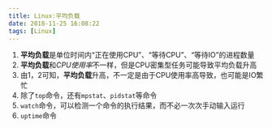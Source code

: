```yaml
---
title: Linux:平均负载
date: 2018-11-25 16:08:22
tags: [Linux]
---
```


1. **平均负载**是单位时间内“正在使用CPU”、“等待CPU”、“等待IO”的进程数量
2. **平均负载**和*CPU使用率*不一样，但是CPU密集型任务可能导致平均负载升高
3. 由1，2可知，**平均负载**升高，不一定是由于CPU使用率高导致，也可能是IO繁忙
4. 除了`top`命令，还有`mpstat`、`pidstat`等命令
5. `watch`命令，可以检测一个命令的执行结果，而不必一次次手动输入运行
6. `uptime`命令